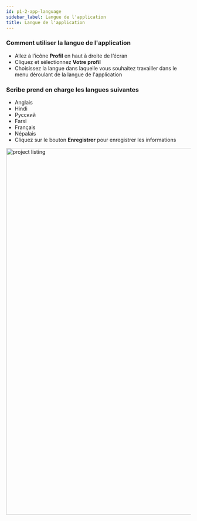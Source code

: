 ```yaml
---
id: p1-2-app-language
sidebar_label: Langue de l'application
title: Langue de l'application
---
```


### Comment utiliser la langue de l'application ###

- Allez à l’icône **Profil** en haut à droite de l’écran
- Cliquez et sélectionnez  **Votre profil**
- Choisissez la langue dans laquelle vous souhaitez travailler dans le menu déroulant de la langue de l'application

### Scribe prend en charge les langues suivantes ###
  - Anglais
  - Hindi
  - Русский
  - Farsi
  - Français
  - Népalais
- Cliquez sur le bouton **Enregistrer** pour enregistrer les informations

<img src="/0.5.3/fr_applanguage.png"  width="1000px" alt="project listing"/> 